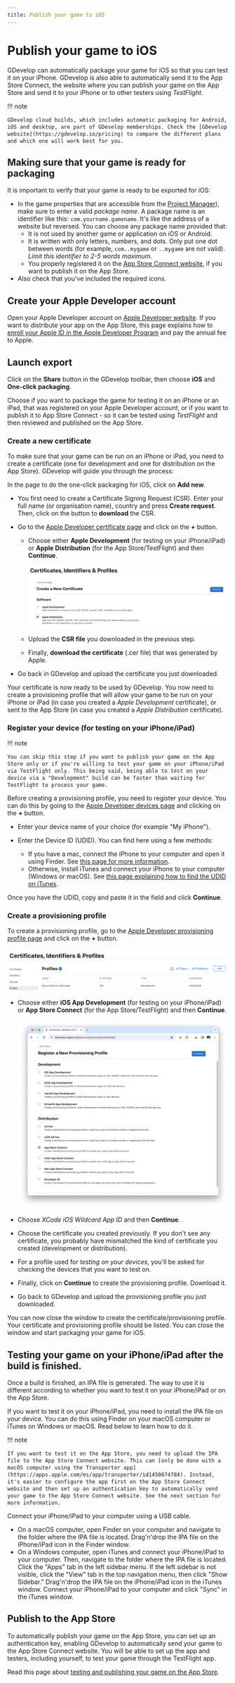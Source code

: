 ```yaml
---
title: Publish your game to iOS
---
```


# Publish your game to iOS

GDevelop can automatically package your game for iOS so that you can test it on your iPhone. GDevelop is also able to automatically send it to the App Store Connect, the website where you can publish your game on the App Store and send it to your iPhone or to other testers using _TestFlight_.

!!! note

    GDevelop cloud builds, which includes automatic packaging for Android, iOS and desktop, are part of GDevelop memberships. Check the [GDevelop website](https://gdevelop.io/pricing) to compare the different plans and which one will work best for you.

## Making sure that your game is ready for packaging

It is important to verify that your game is ready to be exported for iOS:

- In the game properties that are accessible from the [Project Manager](/gdevelop5/interface)), make sure to enter a valid _package name_. A package name is an identifier like this: `com.yourname.gamename`. It's like the address of a website but reversed. You can choose any package name provided that:
  - It is not used by another game or application on iOS or Android.
  - It is written with only letters, numbers, and dots. Only put one dot between words (for example, `com..mygame` or `..mygame` are not valid). _Limit this identifier to 2-5 words maximum._
  - You properly registered it on the [App Store Connect website](./app-store), if you want to publish it on the App Store.
- Also check that you've included the required icons.

## Create your Apple Developer account

Open your Apple Developer account on [Apple Developer website](https://developer.apple.com/account/). If you want to distribute your app on the App Store, this page explains how to [enroll your Apple ID in the Apple Developer Program](https://developer.apple.com/support/enrollment) and pay the annual fee to Apple.

## Launch export

Click on the **Share** button in the GDevelop toolbar, then choose **iOS** and **One-click packaging**.

Choose if you want to package the game for testing it on an iPhone or an iPad, that was registered on your Apple Developer account, or if you want to publish it to App Store Connect - so it can be tested using _TestFlight_ and then reviewed and published on the App Store.

### Create a new certificate

To make sure that your game can be run on an iPhone or iPad, you need to create a certificate (one for development and one for distribution on the App Store). GDevelop will guide you through the process:

In the page to do the one-click packaging for iOS, click on **Add new**.

- You first need to create a Certificate Signing Request (CSR). Enter your full name (or organisation name), country and press **Create request**. Then, click on the button to **download** the CSR.
- Go to the [Apple Developer certificate page](https://developer.apple.com/account/resources/certificates/list) and click on the **+** button.

  - Choose either **Apple Development** (for testing on your iPhone/iPad) or **Apple Distribution** (for the App Store/TestFlight) and then **Continue**.

    ![Choose type of certificate](./certificate-choose-type.png)

  - Upload the **CSR file** you downloaded in the previous step.
  - Finally, **download the certificate** (.cer file) that was generated by Apple.

- Go back in GDevelop and upload the certificate you just downloaded.

Your certificate is now ready to be used by GDevelop. You now need to create a provisioning profile that will allow your game to be run on your iPhone or iPad (in case you created a _Apple Development_ certificate), or sent to the App Store (in case you created a _Apple Distribution_ certificate).

### Register your device (for testing on your iPhone/iPad)

!!! note

    You can skip this step if you want to publish your game on the App Store only or if you're willing to test your game on your iPhone/iPad via TestFlight only. This being said, being able to test on your device via a "Development" build can be faster than waiting for TestFlight to process your game.

Before creating a provisioning profile, you need to register your device. You can do this by going to the [Apple Developer devices page](https://developer.apple.com/account/resources/devices/list) and clicking on the **+** button.

- Enter your device name of your choice (for example "My iPhone").
- Enter the Device ID (UDID). You can find here using a few methods:

  - If you have a mac, connect the iPhone to your computer and open it using Finder. See [this page for more information](https://medium.com/@igor_marques/how-to-find-an-iphones-udid-2d157f1cf2b9).
  - Otherwise, install iTunes and connect your iPhone to your computer (Windows or macOS). See [this page explaining how to find the UDID on iTunes](<https://www.wikihow.com/Obtain-the-Identifier-Number-(UDID)-for-an-iPhone,-iPod-or-iPad>).

Once you have the UDID, copy and paste it in the field and click **Continue**.

### Create a provisioning profile

To create a provisioning profile, go to the [Apple Developer provisioning profile page](https://developer.apple.com/account/resources/profiles/list) and click on the **+** button.

![Add a provisioning profile from the Apple Developer website](./provisioning-profile-add.png)

- Choose either **iOS App Development** (for testing on your iPhone/iPad) or **App Store Connect** (for the App Store/TestFlight) and then **Continue**.

  ![Choose provisioning type](provisioning-profile-choose-type.png)

- Choose _XCode iOS Wildcard App ID_ and then **Continue**.
- Choose the certificate you created previously. If you don't see any certificate, you probably have mismatched the kind of certificate you created (development or distribution).
- For a profile used for _testing on your devices_, you'll be asked for checking the devices that you want to test on.
- Finally, click on **Continue** to create the provisioning profile. Download it.
- Go back to GDevelop and upload the provisioning profile you just downloaded.

You can now close the window to create the certificate/provisioning profile. Your certificate and provisioning profile should be listed. You can close the window and start packaging your game for iOS.

## Testing your game on your iPhone/iPad after the build is finished.

Once a build is finished, an IPA file is generated.
The way to use it is different according to whether you want to test it on your iPhone/iPad or on the App Store.

If you want to test it on your iPhone/iPad, you need to install the IPA file on your device. You can do this using Finder on your macOS computer or iTunes on Windows or macOS. Read below to learn how to do it.

!!! note

    If you want to test it on the App Store, you need to upload the IPA file to the App Store Connect website. This can [only be done with a macOS computer using the Transporter app](https://apps.apple.com/es/app/transporter/id1450874784). Instead, it's easier to configure the app first on the App Store Connect website and then set up an authentication key to automatically send your game to the App Store Connect website. See the next section for more information.

Connect your iPhone/iPad to your computer using a USB cable.

- On a macOS computer, open Finder on your computer and navigate to the folder where the IPA file is located. Drag'n'drop the IPA file on the iPhone/iPad icon in the Finder window.
- On a Windows computer, open iTunes and connect your iPhone/iPad to your computer. Then, navigate to the folder where the IPA file is located. Click the "Apps" tab in the left sidebar menu. If the left sidebar is not visible, click the "View" tab in the top navigation menu, then click "Show Sidebar." Drag'n'drop the IPA file on the iPhone/iPad icon in the iTunes window. Connect your iPhone/iPad to your computer and click "Sync" in the iTunes window.

## Publish to the App Store

To automatically publish your game on the App Store, you can set up an authentication key, enabling GDevelop to automatically send your game to the App Store Connect website. You will be able to set up the app and testers, including yourself, to test your game through the TestFlight app.

Read this page about [testing and publishing your game on the App Store](./app-store).
